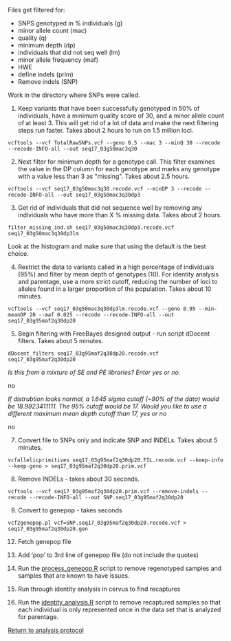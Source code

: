 Files get filtered for:

- SNPS genotyped in % individuals (g)
- minor allele count (mac)
- quality (q)
- minimum depth (dp)
- individuals that did not seq well (lm)
- minor allele frequency (maf)
- HWE
- define indels (prim)
- Remove indels (SNP)

Work in the directory where SNPs were called.

1. Keep variants that have been successfully genotyped in 50% of individuals, have a minimum quality score of 30, and a minor allele count of at least 3.  This will get rid of a lot of data and make the next filtering steps run faster. Takes about 2 hours to run on 1.5 million loci.

 `vcftools --vcf TotalRawSNPs.vcf --geno 0.5 --mac 3 --minQ 30 --recode --recode-INFO-all --out seq17_03g50mac3q30`

2. Next filter for minimum depth for a genotype call.  This filter examines the value in the DP column for each genotype and marks any genotype with a value less than 3 as "missing".  Takes about 2.5 hours.

 `vcftools --vcf seq17_03g50mac3q30.recode.vcf --minDP 3 --recode --recode-INFO-all --out seq17_03g50mac3q30dp3`

3. Get rid of individuals that did not sequence well by removing any individuals who have more than X % missing data.  Takes about 2 hours.

 `filter_missing_ind.sh seq17_03g50mac3q30dp3.recode.vcf  seq17_03g50mac3q30dp3lm`
 
 Look at the histogram and make sure that using the default is the best choice.
  
4. Restrict the data to variants called in a high percentage of individuals (95%) and filter by mean depth of genotypes (10). For identity analysis and parentage, use a more strict cutoff, reducing the number of loci to alleles found in a larger proportion of the population.  Takes about 10 minutes.

 `vcftools --vcf seq17_03g50mac3q30dp3lm.recode.vcf --geno 0.95 --min-meanDP 20 --maf 0.025 --recode --recode-INFO-all --out seq17_03g95maf2q30dp20`

5. Begin filtering with FreeBayes designed output - run script dDocent filters.  Takes about 5 minutes.

 `dDocent_filters seq17_03g95maf2q30dp20.recode.vcf seq17_03g95maf2q30dp20`

 *Is this from a mixture of SE and PE libraries? Enter yes or no.*

 no

 *If distrubtion looks normal, a 1.645 sigma cutoff (~90% of the data) would be 18.9923411111.  The 95% cutoff would be 17. Would you like to use a different maximum mean depth cutoff than 17, yes or no*

 no

7. Convert file to SNPs only and indicate SNP and INDELs. Takes about 5 minutes.

 `vcfallelicprimitives seq17_03g95maf2q30dp20.FIL.recode.vcf --keep-info --keep-geno > seq17_03g95maf2q30dp20.prim.vcf`

8. Remove INDELs - takes about 30 seconds.

 `vcftools --vcf seq17_03g95maf2q30dp20.prim.vcf --remove-indels --recode --recode-INFO-all --out SNP.seq17_03g95maf2q30dp20`

9. Convert to genepop - takes seconds

 `vcf2genepop.pl vcf=SNP.seq17_03g95maf2q30dp20.recode.vcf > seq17_03g95maf2q30dp20.gen`

12. Fetch genepop file

13. Add ‘pop’ to 3rd line of genepop file (do not include the quotes)

14. Run the [process_genepop.R](https://github.com/stuartmichelle/Genetics/blob/master/code/process_genepop.R) script to remove regenotyped samples and samples that are known to have issues.

15. Run through identity analysis in cervus to find recaptures

16. Run the [identity_analysis.R]() script to remove recaptured samples so that each individual is only represented once in the data set that is analyzed for parentage.

[Return to analysis protocol](./0.hiseq_ddocent.md)
